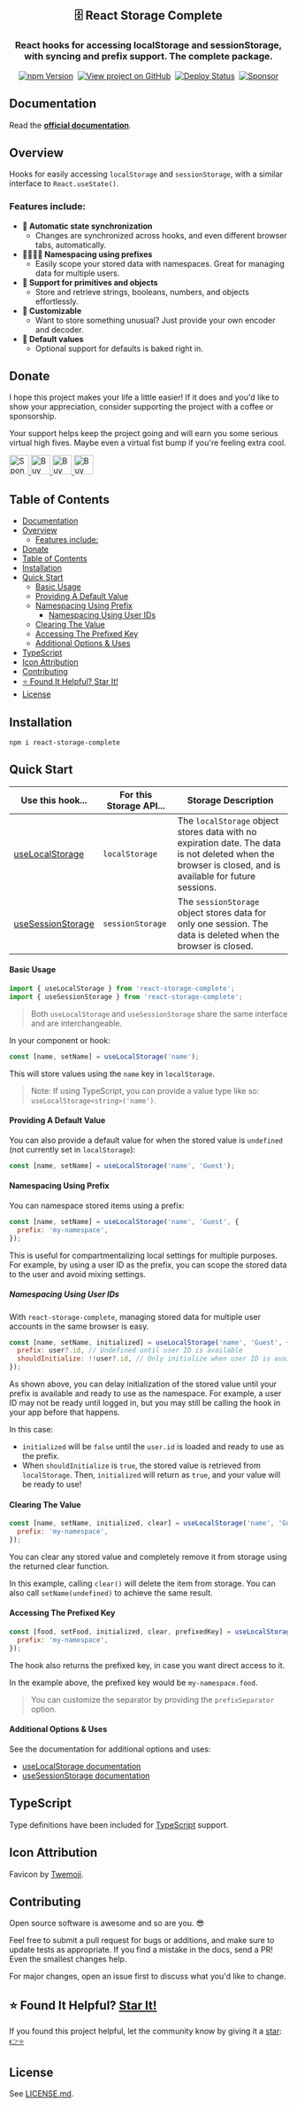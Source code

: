<h2 align="center">
  🗄️ React Storage Complete
</h2>
<h3 align="center">
  React hooks for accessing localStorage and sessionStorage, with syncing and prefix support. The complete package.
</h3>
<p align="center">
  <a href="https://badge.fury.io/js/react-storage-complete" target="_blank" rel="noopener noreferrer"><img src="https://badge.fury.io/js/react-storage-complete.svg" alt="npm Version" /></a>&nbsp;
  <a href="https://github.com/justinmahar/react-storage-complete/" target="_blank" rel="noopener noreferrer"><img src="https://img.shields.io/badge/GitHub-Source-success" alt="View project on GitHub" /></a>&nbsp;
  <a href="https://github.com/justinmahar/react-storage-complete/actions?query=workflow%3ADeploy" target="_blank" rel="noopener noreferrer"><img src="https://github.com/justinmahar/react-storage-complete/workflows/Deploy/badge.svg" alt="Deploy Status" /></a>&nbsp;
  <a href="https://github.com/sponsors/justinmahar" target="_blank" rel="noopener noreferrer"><img src="https://img.shields.io/static/v1?label=Sponsor&message=%E2%9D%A4&logo=GitHub&color=%23fe8e86" alt="Sponsor"/></a>
</p>

## Documentation

Read the **[official documentation](https://justinmahar.github.io/react-storage-complete/)**.

## Overview

Hooks for easily accessing `localStorage` and `sessionStorage`, with a similar interface to `React.useState()`.

### Features include:

- **🔄 Automatic state synchronization**
  - Changes are synchronized across hooks, and even different browser tabs, automatically.
- **👨‍👩‍👧‍👦 Namespacing using prefixes**
  - Easily scope your stored data with namespaces. Great for managing data for multiple users.
- **🔢 Support for primitives and objects**
  - Store and retrieve strings, booleans, numbers, and objects effortlessly.
- **👾 Customizable**
  - Want to store something unusual? Just provide your own encoder and decoder.
- **💁 Default values**
  - Optional support for defaults is baked right in.

[lock:donate]::🚫---------------------------------------

## Donate 

I hope this project makes your life a little easier! If it does and you'd like to show your appreciation, consider supporting the project with a coffee or sponsorship. 

Your support helps keep the project going and will earn you some serious virtual high fives. Maybe even a virtual fist bump if you're feeling extra cool.

<a href="https://github.com/sponsors/justinmahar">
  <img src="https://justinmahar.github.io/react-kindling/support/sponsor.png" alt="Sponsor via GitHub" height="35" />
</a> <a href="https://paypal.me/thejustinmahar/5">
  <img src="https://justinmahar.github.io/react-kindling/support/coffee-1.png" alt="Buy me a coffee" height="35" />
</a> <a href="https://paypal.me/thejustinmahar/15">
  <img src="https://justinmahar.github.io/react-kindling/support/coffee-3.png" alt="Buy me 3 coffees" height="35" />
</a> <a href="https://paypal.me/thejustinmahar/25">
  <img src="https://justinmahar.github.io/react-kindling/support/coffee-5.png" alt="Buy me 5 coffees" height="35" />
</a>

[/lock:donate]::---------------------------------------🚫

## Table of Contents 

- [Documentation](#documentation)
- [Overview](#overview)
  - [Features include:](#features-include)
- [Donate](#donate)
- [Table of Contents](#table-of-contents)
- [Installation](#installation)
- [Quick Start](#quick-start)
    - [Basic Usage](#basic-usage)
    - [Providing A Default Value](#providing-a-default-value)
    - [Namespacing Using Prefix](#namespacing-using-prefix)
      - [Namespacing Using User IDs](#namespacing-using-user-ids)
    - [Clearing The Value](#clearing-the-value)
    - [Accessing The Prefixed Key](#accessing-the-prefixed-key)
    - [Additional Options \& Uses](#additional-options--uses)
- [TypeScript](#typescript)
- [Icon Attribution](#icon-attribution)
- [Contributing](#contributing)
- [⭐ Found It Helpful? Star It!](#-found-it-helpful-star-it)
- [License](#license)

## Installation

```
npm i react-storage-complete
```

## Quick Start

| Use this hook...                                                                                                     | For this Storage API... | Storage Description                                                                                                                                      |
| -------------------------------------------------------------------------------------------------------------------- | ----------------------- | -------------------------------------------------------------------------------------------------------------------------------------------------------- |
| [useLocalStorage](https://justinmahar.github.io/react-storage-complete/?path=/story/hooks-uselocalstorage--page)     | `localStorage`          | The `localStorage` object stores data with no expiration date. The data is not deleted when the browser is closed, and is available for future sessions. |
| [useSessionStorage](https://justinmahar.github.io/react-storage-complete/?path=/story/hooks-usesessionstorage--page) | `sessionStorage`        | The `sessionStorage` object stores data for only one session. The data is deleted when the browser is closed.                                            |

#### Basic Usage

```jsx
import { useLocalStorage } from 'react-storage-complete';
import { useSessionStorage } from 'react-storage-complete';
```

> Both `useLocalStorage` and `useSessionStorage` share the same interface and are interchangeable.

In your component or hook:

```jsx
const [name, setName] = useLocalStorage('name');
```

This will store values using the `name` key in `localStorage`. 

> Note: If using TypeScript, you can provide a value type like so: `useLocalStorage<string>('name')`.

#### Providing A Default Value

You can also provide a default value for when the stored value is `undefined` (not currently set in `localStorage`):

```jsx
const [name, setName] = useLocalStorage('name', 'Guest');
```

#### Namespacing Using Prefix

You can namespace stored items using a prefix:

```jsx
const [name, setName] = useLocalStorage('name', 'Guest', {
  prefix: 'my-namespace',
});
```

This is useful for compartmentalizing local settings for multiple purposes. For example, by using a user ID as the prefix, you can scope the stored data to the user and avoid mixing settings.


##### Namespacing Using User IDs

With `react-storage-complete`, managing stored data for multiple user accounts in the same browser is easy.

```jsx
const [name, setName, initialized] = useLocalStorage('name', 'Guest', {
  prefix: user?.id, // Undefined until user ID is available
  shouldInitialize: !!user?.id, // Only initialize when user ID is available
});
```

As shown above, you can delay initialization of the stored value until your prefix is available and ready to use as the namespace. For example, a user ID may not be ready until logged in, but you may still be calling the hook in your app before that happens.

In this case:
- `initialized` will be `false` until the `user.id` is loaded and ready to use as the prefix.
- When `shouldInitialize` is `true`, the stored value is retrieved from `localStorage`. Then, `initialized` will return as `true`, and your value will be ready to use!

#### Clearing The Value

```jsx
const [name, setName, initialized, clear] = useLocalStorage('name', 'Guest', {
  prefix: 'my-namespace',
});
```

You can clear any stored value and completely remove it from storage using the returned clear function. 

In this example, calling `clear()` will delete the item from storage. You can also call `setName(undefined)` to achieve the same result.

#### Accessing The Prefixed Key

```jsx
const [food, setFood, initialized, clear, prefixedKey] = useLocalStorage('food', 'Hamburger', {
  prefix: 'my-namespace',
});
```

The hook also returns the prefixed key, in case you want direct access to it. 

In the example above, the prefixed key would be `my-namespace.food`. 

> You can customize the separator by providing the `prefixSeparator` option.

#### Additional Options & Uses

See the documentation for additional options and uses:

- [useLocalStorage documentation](https://justinmahar.github.io/react-storage-complete/?path=/story/hooks-uselocalstorage--page)
- [useSessionStorage documentation](https://justinmahar.github.io/react-storage-complete/?path=/story/hooks-usesessionstorage--page)

[lock:typescript]::🚫---------------------------------------

## TypeScript

Type definitions have been included for [TypeScript](https://www.typescriptlang.org/) support.

[/lock:typescript]::---------------------------------------🚫

[lock:icon]::🚫---------------------------------------

## Icon Attribution

Favicon by [Twemoji](https://github.com/twitter/twemoji).

[/lock:icon]::---------------------------------------🚫

[lock:contributing]::🚫---------------------------------------

## Contributing

Open source software is awesome and so are you. 😎

Feel free to submit a pull request for bugs or additions, and make sure to update tests as appropriate. If you find a mistake in the docs, send a PR! Even the smallest changes help.

For major changes, open an issue first to discuss what you'd like to change.

[/lock:contributing]::---------------------------------------🚫

## ⭐ Found It Helpful? [Star It!](https://github.com/justinmahar/react-storage-complete/stargazers)

If you found this project helpful, let the community know by giving it a [star](https://github.com/justinmahar/react-storage-complete/stargazers): [👉⭐](https://github.com/justinmahar/react-storage-complete/stargazers)

## License

See [LICENSE.md](https://justinmahar.github.io/react-storage-complete/?path=/story/license--page).